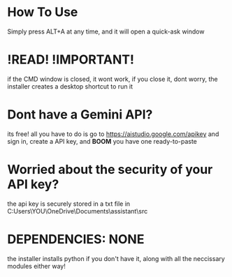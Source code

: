 # How To Use
Simply press ALT+A at any time, and it will open a quick-ask window

# **!READ! !IMPORTANT!**
if the CMD window is closed, it wont work, if you close it, dont worry, the installer creates a desktop shortcut to run it

# Dont have a Gemini API?
its free! all you have to do is go to https://aistudio.google.com/apikey and sign in, create a API key, and **BOOM** you have one ready-to-paste

# Worried about the security of your API key?
the api key is securely stored in a txt file in C:Users\YOU\OneDrive\Documents\assistant\src

# DEPENDENCIES: NONE
the installer installs python if you don't have it, along with all the neccissary modules either way!